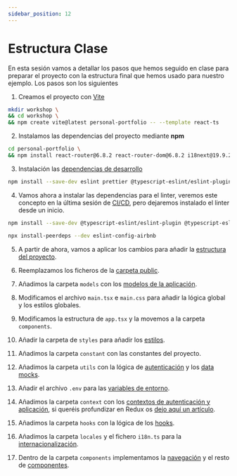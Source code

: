 ```yaml
---
sidebar_position: 12
---
```


# Estructura Clase

En esta sesión vamos a detallar los pasos que hemos seguido en clase para preparar el proyecto con la estructura final que hemos usado para nuestro ejemplo. Los pasos son los siguientes

1. Creamos el proyecto con [Vite](https://vitejs.dev/)

```bash
mkdir workshop \
&& cd workshop \
&& npm create vite@latest personal-portfolio -- --template react-ts
```

2. Instalamos las dependencias del proyecto mediante **npm**

```bash
cd personal-portfolio \
&& npm install react-router@6.8.2 react-router-dom@6.8.2 i18next@19.9.2 i18next-browser-languagedetector@6.0.1 react-i18next@12.2.0  jwt-decode@3.1.2 react-helmet-async@1.3.0 lottie-react@2.3.1 styled-components@5.2.1
```

3. Instalación las [dependencias de desarrollo](https://docs.npmjs.com/specifying-dependencies-and-devdependencies-in-a-package-json-file)

```bash
npm install --save-dev eslint prettier @typescript-eslint/eslint-plugin @typescript-eslint/parser eslint-config-prettier eslint-plugin-import eslint-plugin-jsx-a11y eslint-plugin-react @types/react-router-dom@5.1.7 @types/styled-components@5.1.7 @types/node@18.14.6
```

4. Vamos ahora a instalar las dependencias para el linter, veremos este concepto en la última sesión de [CI/CD](../cd-ci/linter.md), pero dejaremos instalado el linter desde un inicio.

```bash
npm install --save-dev @typescript-eslint/eslint-plugin @typescript-eslint/parser eslint-config-airbnb-typescript eslint-plugin-jest prettier eslint-config-prettier eslint-plugin-prettier
```

```bash
npx install-peerdeps --dev eslint-config-airbnb
```

5. A partir de ahora, vamos a aplicar los cambios para añadir la [estructura del proyecto](./scaffolding).

6. Reemplazamos los ficheros de la [carpeta public](./scaffolding#carpeta-public).

7. Añadimos la carpeta `models` con los [modelos de la aplicación](./models).

8. Modificamos el archivo `main.tsx` e `main.css` para añadir la lógica global y los estilos globales.

9. Modificamos la estructura de `app.tsx` y la movemos a la carpeta `components`.

10. Añadir la carpeta de `styles` para añadir los [estilos](./style).

11. Añadimos la carpeta `constant` con las constantes del proyecto.

12. Añadimos la carpeta `utils` con la lógica de [autenticación](./authentication) y los [data mocks](./mocks).

13. Añadir el archivo `.env` para las [variables de entorno](https://vitejs.dev/guide/env-and-mode.html).

14. Añadimos la carpeta `context` con los [contextos de autenticación y aplicación](./context), si queréis profundizar en Redux os [dejo aquí un artículo](https://dev.to/lucferbux/introduccion-a-redux-1mi3).

15. Añadimos la carpeta `hooks` con la lógica de los [hooks](./hooks).

16. Añadimos la carpeta `locales` y el fichero `i18n.ts` para la [internacionalización](./i18n).

17. Dentro de la carpeta `components` implementamos la [navegación](./navigation) y el resto de [componentes](./components).
